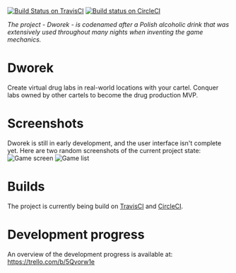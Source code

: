 [![Build Status on TravisCI](https://travis-ci.org/timvisee/Dworek.svg?branch=master)](https://travis-ci.org/timvisee/Dworek)
[![Build status on CircleCI](https://circleci.com/gh/timvisee/Dworek.svg?style=svg)](https://circleci.com/gh/timvisee/Dworek)

*The project - Dworek - is codenamed after a Polish alcoholic drink that was extensively used throughout many nights when inventing the game mechanics.*

# Dworek
Create virtual drug labs in real-world locations with your cartel.
Conquer labs owned by other cartels to become the drug production MVP.

# Screenshots
Dworek is still in early development, and the user interface isn't complete yet.
Here are two random screenshots of the current project state:  
![Game screen](https://raw.githubusercontent.com/timvisee/Dworek/master/res/screenshot/GameScreen.png)
![Game list](https://raw.githubusercontent.com/timvisee/Dworek/master/res/screenshot/GameList.png)

# Builds
The project is currently being build on [TravisCI](https://travis-ci.org/timvisee/Dworek) and [CircleCI](https://circleci.com/gh/timvisee/Dworek/).

# Development progress
An overview of the development progress is available at: https://trello.com/b/5Qvorw1e